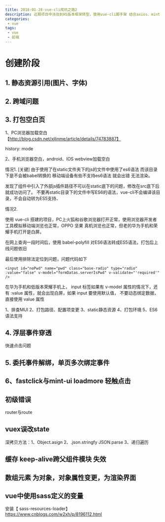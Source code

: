 ```yaml
---
title: 2018-01-28-vue-cli爬坑之路2
description: 近期项目中涉及到H5版本框架转型，使用vue-cli脚手架 结合axios、mint-ui进行项目迁移。这里记录迁移过程以及其中遇到的坑，留备日后所需。`本文主要讲解开发过程中的问题收集`
categories:
 - vue
tags:
 - vue
 - 前端
---
```


>

<!-- more -->
# 创建阶段
## 1. 静态资源引用(图片、字体)

## 2. 跨域问题

## 3. 打包空白页

1、PC浏览器加载空白
【http://blog.csdn.net/xjlinme/article/details/74783887】

history: mode

2、手机浏览器空白，android、IOS webview加载空白

情况1.
[关键]
由于使用了在static文件夹下的js的文件中使用了es6语法 而该目录下是不会被babel转换的 移动端设备有些不支持es6语法 就会出错 无法渲染。

发现了组件中引入了外部js插件路径不可以在static底下的问题，修改在src底下后就成功访问了。
不要再static目录下的文件中写ES6的语法，vue-cli不会编译该目录，不会自动转为ES5支持、

情况2.

使用 vue-cli 搭建的项目，PC上火狐和谷歌浏览器打开正常，使用浏览器开发者工具模拟移动端浏览也正常，OPPO 坚果 真机浏览也正常，但老的华为手机和荣耀手机打开是白屏。

在网上查询一段时间后，使用 babel-polyfill 对ES6语法转成ES5语法，打包后上线问题依旧

最后使用排除法定位到问题，问题代码如下
```
<input id="noPwd" name="pwd" class="base-radio" type="radio" :value="false" v-model="formDatas.serverIsPwd" v-validate="'required'" />
```

在华为手机和低版本荣耀手机上， input 标签如果有 v-model 属性的情况下，还有 :value 属性，就会出现白屏，如果 input 要使用默认值， 不要动态绑定数据，直接使用 value 属性

1、排查MUI
2、打包路径、配置项变更
3、static静态资源
4、打包环境
5、ES6语法支持
## 4. 浮层事件穿透

快速点击问题

## 5. 委托事件解绑，单页多次绑定事件

## 6、fastclick与mint-ui loadmore 轻触点击

## 初级错误

router与route

## vuex误改state
深拷贝方法：1、Object.asign 2、.json.stringfy JSON.parse 3、递归遍历

## 缓存 keep-alive跨父组件模块 失效

## 数组元素 为对象，对象属性变更，为渲染界面

## vue中使用sass定义的变量
安装【 sass-resources-loader】
https://www.cnblogs.com/w2xh/p/8196112.html

